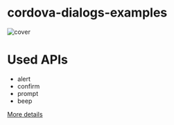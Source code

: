 # cordova-dialogs-examples
![cover](doc/cover.gif)

# Used APIs
- alert
- confirm
- prompt
- beep

[More details](https://cordova.apache.org/docs/en/latest/reference/cordova-plugin-dialogs/index.html)